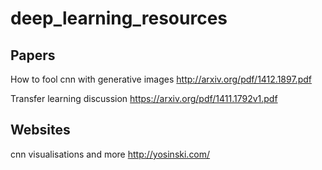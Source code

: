 # deep_learning_resources

## Papers

How to fool cnn with generative images http://arxiv.org/pdf/1412.1897.pdf

Transfer learning discussion https://arxiv.org/pdf/1411.1792v1.pdf

## Websites

cnn visualisations and more http://yosinski.com/
